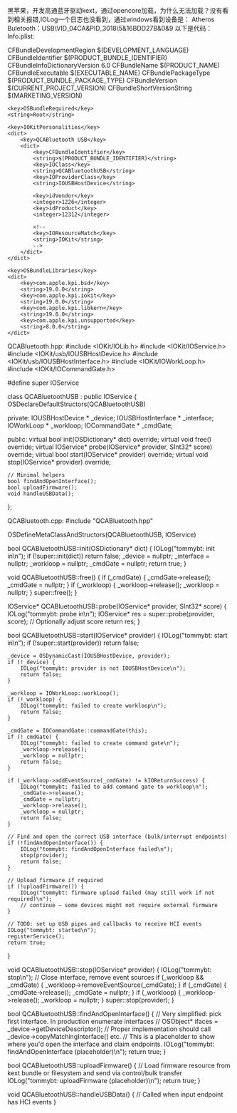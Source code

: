 黑苹果，开发高通蓝牙驱动kext，通过opencore加载，为什么无法加载？没有看到相关报错,IOLog一个日志也没看到，通过windows看到设备是：
Atheros Buletooth：USB\VID_04CA&PID_3018\5&16BDD27B&0&9
  以下是代码：
Info.plist:
<?xml version="1.0" encoding="UTF-8"?>
<!DOCTYPE plist PUBLIC "-//Apple//DTD PLIST 1.0//EN" "http://www.apple.com/DTDs/PropertyList-1.0.dtd">
<plist version="1.0">
<dict>
    <key>CFBundleDevelopmentRegion</key>
    <string>$(DEVELOPMENT_LANGUAGE)</string>
    <key>CFBundleIdentifier</key>
    <string>$(PRODUCT_BUNDLE_IDENTIFIER)</string>
    <key>CFBundleInfoDictionaryVersion</key>
    <string>6.0</string>
    <key>CFBundleName</key>
    <string>$(PRODUCT_NAME)</string>
    <key>CFBundleExecutable</key>
        <string>$(EXECUTABLE_NAME)</string>
    <key>CFBundlePackageType</key>
    <string>$(PRODUCT_BUNDLE_PACKAGE_TYPE)</string>
    <key>CFBundleVersion</key>
    <string>$(CURRENT_PROJECT_VERSION)</string>
    <key>CFBundleShortVersionString</key>
    <string>$(MARKETING_VERSION)</string>

    <key>OSBundleRequired</key>
    <string>Root</string>

    <key>IOKitPersonalities</key>
    <dict>
        <key>QCABluetooth USB</key>
        <dict>
            <key>CFBundleIdentifier</key>
            <string>$(PRODUCT_BUNDLE_IDENTIFIER)</string>
            <key>IOClass</key>
            <string>QCABluetoothUSB</string>
            <key>IOProviderClass</key>
            <string>IOUSBHostDevice</string>
            
            <key>idVendor</key>
            <integer>1226</integer>
            <key>idProduct</key>
            <integer>12312</integer>
            
            <!-- 
            <key>IOResourceMatch</key>
            <string>IOKit</string>
            -->
        </dict>
    </dict>

    <key>OSBundleLibraries</key>
    <dict>
        <key>com.apple.kpi.bsd</key>
        <string>19.0.0</string>
        <key>com.apple.kpi.iokit</key>
        <string>19.0.0</string>
        <key>com.apple.kpi.libkern</key>
        <string>19.0.0</string>
        <key>com.apple.kpi.unsupported</key>
        <string>8.0.0</string>
    </dict>
</dict>
</plist>

QCABluetooth.hpp:
#include <IOKit/IOLib.h>
#include <IOKit/IOService.h>
#include <IOKit/usb/IOUSBHostDevice.h>
#include <IOKit/usb/IOUSBHostInterface.h>
#include <IOKit/IOWorkLoop.h>
#include <IOKit/IOCommandGate.h>

#define super IOService

class QCABluetoothUSB : public IOService {
    OSDeclareDefaultStructors(QCABluetoothUSB)

private:
    IOUSBHostDevice *   _device;
    IOUSBHostInterface * _interface;
    IOWorkLoop *         _workloop;
    IOCommandGate *      _cmdGate;

public:
    virtual bool init(OSDictionary* dict) override;
    virtual void free() override;
    virtual IOService* probe(IOService* provider, SInt32* score) override;
    virtual bool start(IOService* provider) override;
    virtual void stop(IOService* provider) override;

    // Minimal helpers
    bool findAndOpenInterface();
    bool uploadFirmware();
    void handleUSBData();
};

QCABluetooth.cpp:
#include "QCABluetooth.hpp"


OSDefineMetaClassAndStructors(QCABluetoothUSB, IOService)

bool QCABluetoothUSB::init(OSDictionary* dict) {
    IOLog("tommybt: init in\n");
    if (!super::init(dict)) return false;
    _device = nullptr;
    _interface = nullptr;
    _workloop = nullptr;
    _cmdGate = nullptr;
    return true;
}

void QCABluetoothUSB::free() {
    if (_cmdGate) {
        _cmdGate->release();
        _cmdGate = nullptr;
    }
    if (_workloop) {
        _workloop->release();
        _workloop = nullptr;
    }
    super::free();
}

IOService* QCABluetoothUSB::probe(IOService* provider, SInt32* score) {
    IOLog("tommybt: probe in\n");
    IOService* res = super::probe(provider, score);
    // Optionally adjust score
    return res;
}

bool QCABluetoothUSB::start(IOService* provider) {
    IOLog("tommybt: start in\n");
    if (!super::start(provider)) return false;

    _device = OSDynamicCast(IOUSBHostDevice, provider);
    if (!_device) {
        IOLog("tommybt: provider is not IOUSBHostDevice\n");
        return false;
    }

    _workloop = IOWorkLoop::workLoop();
    if (!_workloop) {
        IOLog("tommybt: failed to create workloop\n");
        return false;
    }

    _cmdGate = IOCommandGate::commandGate(this);
    if (!_cmdGate) {
        IOLog("tommybt: failed to create command gate\n");
        _workloop->release();
        _workloop = nullptr;
        return false;
    }

    if (_workloop->addEventSource(_cmdGate) != kIOReturnSuccess) {
        IOLog("tommybt: failed to add command gate to workloop\n");
        _cmdGate->release();
        _cmdGate = nullptr;
        _workloop->release();
        _workloop = nullptr;
        return false;
    }

    // Find and open the correct USB interface (bulk/interrupt endpoints)
    if (!findAndOpenInterface()) {
        IOLog("tommybt: findAndOpenInterface failed\n");
        stop(provider);
        return false;
    }

    // Upload firmware if required
    if (!uploadFirmware()) {
        IOLog("tommybt: firmware upload failed (may still work if not required)\n");
        // continue — some devices might not require external firmware
    }

    // TODO: set up USB pipes and callbacks to receive HCI events
    IOLog("tommybt: started\n");
    registerService();
    return true;
}

void QCABluetoothUSB::stop(IOService* provider) {
    IOLog("tommybt: stop\n");
    // Close interface, remove event sources
    if (_workloop && _cmdGate) {
        _workloop->removeEventSource(_cmdGate);
    }
    if (_cmdGate) {
        _cmdGate->release();
        _cmdGate = nullptr;
    }
    if (_workloop) {
        _workloop->release();
        _workloop = nullptr;
    }
    super::stop(provider);
}

bool QCABluetoothUSB::findAndOpenInterface() {
    // Very simplified: pick first interface. In production enumerate interfaces
    // OSObject* ifaces = _device->getDeviceDescriptor();
    // Proper implementation should call _device->copyMatchingInterface() etc.
    // This is a placeholder to show where you'd open the interface and claim endpoints.
    IOLog("tommybt: findAndOpenInterface (placeholder)\n");
    return true;
}

bool QCABluetoothUSB::uploadFirmware() {
    // Load firmware resource from kext bundle or filesystem and send via control/bulk transfer
    IOLog("tommybt: uploadFirmware (placeholder)\n");
    return true;
}

void QCABluetoothUSB::handleUSBData() {
    // Called when input endpoint has HCI events
}
